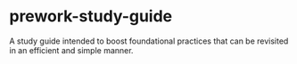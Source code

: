 # prework-study-guide
A study guide intended to boost foundational practices that can be revisited in an efficient and simple manner.
